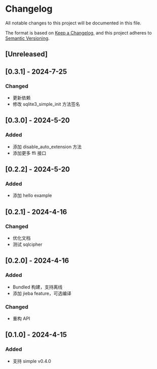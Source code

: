 # Changelog

All notable changes to this project will be documented in this file.

The format is based on [Keep a Changelog](https://keepachangelog.com/en/1.0.0/),
and this project adheres to [Semantic Versioning](https://semver.org/spec/v2.0.0.html).

## [Unreleased]

## [0.3.1] - 2024-7-25

### Changed

* 更新依赖
* 修改 sqlite3_simple_init 方法签名

## [0.3.0] - 2024-5-20

### Added

* 添加 disable_auto_extension 方法
* 添加更多 ffi 接口

## [0.2.2] - 2024-5-20

### Added

* 添加 hello example

## [0.2.1] - 2024-4-16

### Changed

* 优化文档
* 测试 sqlcipher

## [0.2.0] - 2024-4-16

### Added

* Bundled 构建，支持离线
* 添加 jieba feature，可选编译

### Changed

* 重构 API

## [0.1.0] - 2024-4-15

### Added

* 支持 simple v0.4.0
